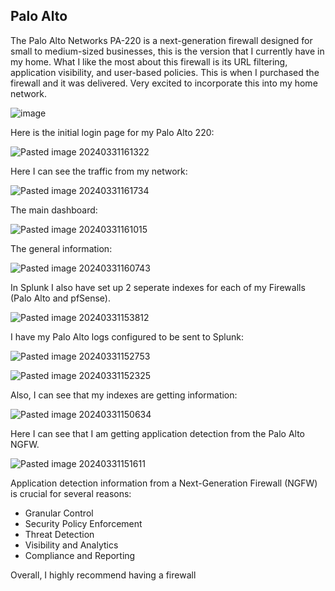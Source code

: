 ## Palo Alto

The Palo Alto Networks PA-220 is a next-generation firewall designed for small to medium-sized businesses, this is the version that I currently have in my home. What I like the most about this firewall is its URL filtering, application visibility, and user-based policies. 
This is when I purchased the firewall and it was delivered. Very excited to incorporate this into my home network.

![image](https://github.com/lm3nitro/Projects/assets/55665256/cf1fd83b-ca7d-4838-92dd-b2556d4c29bc)

Here is the initial login page for my Palo Alto 220:

![Pasted image 20240331161322](https://github.com/lm3nitro/Projects/assets/55665256/d60a2e2a-7304-4c27-bee4-da7bba51e82d)

Here I can see the traffic from my network:

![Pasted image 20240331161734](https://github.com/lm3nitro/Projects/assets/55665256/70b88005-1b92-4e9d-b659-7e9c53a27d98)

The main dashboard:

![Pasted image 20240331161015](https://github.com/lm3nitro/Projects/assets/55665256/4fe525ae-cd0a-4017-8acb-92a0499e98f9)

The general information:

![Pasted image 20240331160743](https://github.com/lm3nitro/Projects/assets/55665256/de9cb3dd-bcb1-4778-b1cc-307d3fb2bb69)

In Splunk I also have set up 2 seperate indexes for each of my Firewalls (Palo Alto and pfSense).

![Pasted image 20240331153812](https://github.com/lm3nitro/Projects/assets/55665256/c9c3ffb1-dadd-4f56-831e-0e5b5587d0f0)

I have my Palo Alto logs configured to be sent to Splunk:

![Pasted image 20240331152753](https://github.com/lm3nitro/Projects/assets/55665256/6d141fe7-4724-467a-bb56-93caa4ae97e2)

![Pasted image 20240331152325](https://github.com/lm3nitro/Projects/assets/55665256/8d1dcac5-1bd7-4564-af18-df9313c08093)

Also, I can see that my indexes are getting information:

![Pasted image 20240331150634](https://github.com/lm3nitro/Projects/assets/55665256/508547e7-7cac-4a42-9b3b-155c43669283)

Here I can see that I am getting application detection from the Palo Alto NGFW. 

![Pasted image 20240331151611](https://github.com/lm3nitro/Projects/assets/55665256/cf3ac96f-6633-40fa-89f3-0df88350a48e)

Application detection information from a Next-Generation Firewall (NGFW) is crucial for several reasons:

- Granular Control
- Security Policy Enforcement
- Threat Detection
- Visibility and Analytics
- Compliance and Reporting

Overall, I highly recommend having a firewall 
